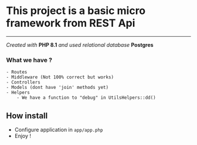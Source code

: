 # This project is a basic micro framework from REST Api

---
*Created with* **PHP 8.1** *and used relational database* **Postgres**

### What we have ?
    - Routes
    - Middleware (Not 100% correct but works)
    - Controllers
    - Models (dont have 'join' methods yet)
    - Helpers
        - We have a function to "debug" in UtilsHelpers::dd()

## How install

- Configure application in `app/app.php`
- Enjoy !